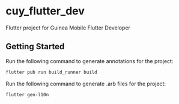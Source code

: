 # cuy_flutter_dev

Flutter project for Guinea Mobile Flutter Developer

## Getting Started

Run the following command to generate annotations for the project:

```bash
flutter pub run build_runner build
```

Run the following command to generate .arb files for the project:

```bash
flutter gen-l10n
```